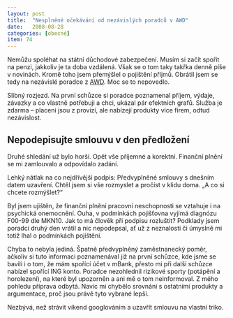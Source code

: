 ```yaml
---
layout: post
title:  "Nesplněné očekávání od nezávislých poradců v AWD"
date:   2008-08-28
categories: [obecné]
item: 74
---
```

Nemůžu spoléhat na státní důchodové zabezpečení. Musím si začít spořit na penzi, jakkoliv je ta doba vzdálená. Však se o tom taky takřka denně
 píše v novinách. Kromě toho jsem přemýšlel o pojištění příjmů. Obrátil jsem se tedy na nezávislé poradce z [AWD](http://www.awdcr.cz/). Moc 
 se to nepovedlo.
<!--more-->

Slibný rozjezd. Na první schůzce si poradce poznamenal příjem, výdaje, závazky a co vlastně potřebuji a chci, ukázal pár efektních grafů. Služba je zdarma – placeni jsou z provizí, ale nabízejí produkty více firem, odtud nezávislost.

Nepodepisujte smlouvu v den předložení
------

Druhé shledání už bylo horší. Opět vše příjemné a korektní. Finanční plnění se mi zamlouvalo a odpovídalo zadání. 

Lehký nátlak na co nejdřívější podpis: Předvyplněné smlouvy s dnešním datem uzavření. Chtěl jsem si vše rozmyslet a pročíst v klidu doma. „A co si chcete rozmýšlet?“

Byl jsem ujištěn, že finanční plnění pracovní neschopnosti se vztahuje i na psychická onemocnění. Ouha, v podmínkách pojišťovna vyjímá diagnózu F00-99 dle MKN10. Jak to má člověk při podpisu rozluštit? Podklady jsem poradci druhý den vrátil a nic nepodepsal, ať už z neznalosti či úmyslně mi totiž lhal o podmínkách pojištění.

Chyba to nebyla jediná. Špatně předvyplněný zaměstnanecký poměr, ačkoliv si tuto informaci poznamenával již na první schůzce, kde jsme se bavili i o tom, že mám spořící účet v mBank, přesto mi při další schůzce nabízel spořící ING konto. Poradce nezohlednil rizikové sporty (potápění a horolezení), na které byl upozorněn a ani mě o tom neinformoval. Z mého pohledu příprava odbytá. Navíc mi chybělo srovnání s ostatními produkty a argumentace, proč jsou právě tyto vybrané lepší.

Nezbývá, než strávit víkend googlováním a uzavřít smlouvu na vlastní triko.
 